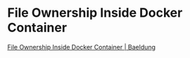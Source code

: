 # File Ownership Inside Docker Container

[File Ownership Inside Docker Container | Baeldung](https://www.baeldung.com/linux/file-ownership-docker-container)
